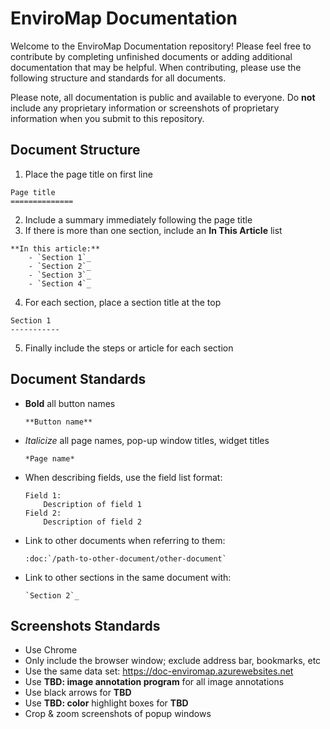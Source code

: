 # EnviroMap Documentation

Welcome to the EnviroMap Documentation repository! Please feel free to contribute by completing unfinished documents or adding additional documentation that may be helpful. When contributing, please use the following structure and standards for all documents.

Please note, all documentation is public and available to everyone. Do **not** include any proprietary information or screenshots of proprietary information when you submit to this repository.

## Document Structure

1. Place the page title on first line

  ```
  Page title
  ==============
  ```

2. Include a summary immediately following the page title
3. If there is more than one section, include an **In This Article** list

  ```
  **In this article:**
	  - `Section 1`_
	  - `Section 2`_
	  - `Section 3`_
	  - `Section 4`_
  ```

4. For each section, place a section title at the top

  ```
  Section 1
  -----------
  ```

5. Finally include the steps or article for each section

## Document Standards
- **Bold** all button names
  
  ```
  **Button name**
  ```
  
- *Italicize* all page names, pop-up window titles, widget titles
  
  ```
  *Page name*
  ```
  
- When describing fields, use the field list format:

  ```
  Field 1:
      Description of field 1
  Field 2:
      Description of field 2
  ```

- Link to other documents when referring to them:

  ```
  :doc:`/path-to-other-document/other-document`
  ```

- Link to other sections in the same document with: 

  ```
  `Section 2`_
  ```

## Screenshots Standards

- Use Chrome
- Only include the browser window; exclude address bar, bookmarks, etc
- Use the same data set: https://doc-enviromap.azurewebsites.net
- Use **TBD: image annotation program** for all image annotations
- Use black arrows for **TBD**
- Use **TBD: color** highlight boxes for **TBD**
- Crop & zoom screenshots of popup windows
